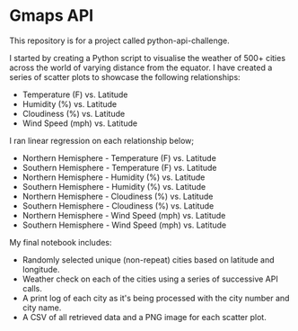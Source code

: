 # Gmaps API

This repository is for a project called python-api-challenge.

I started by creating a Python script to visualise the weather of 500+ cities across the world of varying distance from the equator.
I have created a series of scatter plots to showcase the following relationships:
- Temperature (F) vs. Latitude
- Humidity (%) vs. Latitude
- Cloudiness (%) vs. Latitude
- Wind Speed (mph) vs. Latitude

I ran linear regression on each relationship below;

- Northern Hemisphere - Temperature (F) vs. Latitude
- Southern Hemisphere - Temperature (F) vs. Latitude
- Northern Hemisphere - Humidity (%) vs. Latitude
- Southern Hemisphere - Humidity (%) vs. Latitude
- Northern Hemisphere - Cloudiness (%) vs. Latitude
- Southern Hemisphere - Cloudiness (%) vs. Latitude
- Northern Hemisphere - Wind Speed (mph) vs. Latitude
- Southern Hemisphere - Wind Speed (mph) vs. Latitude

My final notebook includes:

- Randomly selected unique (non-repeat) cities based on latitude and longitude.
- Weather check on each of the cities using a series of successive API calls.
- A print log of each city as it's being processed with the city number and city name.
- A CSV of all retrieved data and a PNG image for each scatter plot.
